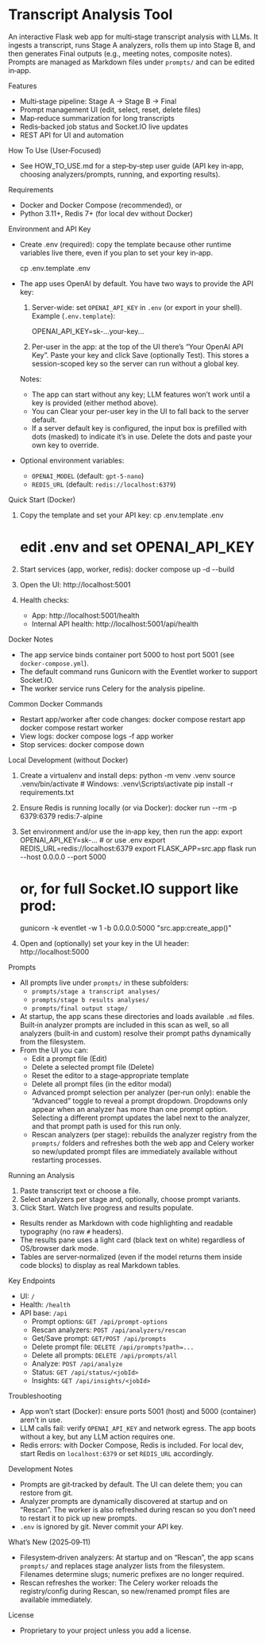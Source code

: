 Transcript Analysis Tool
========================

An interactive Flask web app for multi‑stage transcript analysis with LLMs. It ingests a transcript, runs Stage A analyzers, rolls them up into Stage B, and then generates Final outputs (e.g., meeting notes, composite notes). Prompts are managed as Markdown files under `prompts/` and can be edited in‑app.

Features
- Multi‑stage pipeline: Stage A → Stage B → Final
- Prompt management UI (edit, select, reset, delete files)
- Map‑reduce summarization for long transcripts
- Redis‑backed job status and Socket.IO live updates
- REST API for UI and automation

How To Use (User‑Focused)
- See HOW_TO_USE.md for a step‑by‑step user guide (API key in‑app, choosing analyzers/prompts, running, and exporting results).

Requirements
- Docker and Docker Compose (recommended), or
- Python 3.11+, Redis 7+ (for local dev without Docker)

Environment and API Key
- Create .env (required): copy the template because other runtime variables live there, even if you plan to set your key in‑app.

     cp .env.template .env

- The app uses OpenAI by default. You have two ways to provide the API key:
  1) Server-wide: set `OPENAI_API_KEY` in `.env` (or export in your shell). Example (`.env.template`):

     OPENAI_API_KEY=sk-...your-key...

  2) Per-user in the app: at the top of the UI there’s “Your OpenAI API Key”. Paste your key and click Save (optionally Test). This stores a session-scoped key so the server can run without a global key.

  Notes:
  - The app can start without any key; LLM features won’t work until a key is provided (either method above).
  - You can Clear your per-user key in the UI to fall back to the server default.
  - If a server default key is configured, the input box is prefilled with dots (masked) to indicate it’s in use. Delete the dots and paste your own key to override.

- Optional environment variables:
  - `OPENAI_MODEL` (default: `gpt-5-nano`)
  - `REDIS_URL` (default: `redis://localhost:6379`)

Quick Start (Docker)
1) Copy the template and set your API key:
   cp .env.template .env
   # edit .env and set OPENAI_API_KEY

2) Start services (app, worker, redis):
   docker compose up -d --build

3) Open the UI:
   http://localhost:5001

4) Health checks:
   - App: http://localhost:5001/health
   - Internal API health: http://localhost:5001/api/health

Docker Notes
- The app service binds container port 5000 to host port 5001 (see `docker-compose.yml`).
- The default command runs Gunicorn with the Eventlet worker to support Socket.IO.
- The worker service runs Celery for the analysis pipeline.

Common Docker Commands
- Restart app/worker after code changes:
  docker compose restart app
  docker compose restart worker
- View logs:
  docker compose logs -f app worker
- Stop services:
  docker compose down

Local Development (without Docker)
1) Create a virtualenv and install deps:
   python -m venv .venv
   source .venv/bin/activate  # Windows: .venv\Scripts\activate
   pip install -r requirements.txt

2) Ensure Redis is running locally (or via Docker):
   docker run --rm -p 6379:6379 redis:7-alpine

3) Set environment and/or use the in‑app key, then run the app:
   export OPENAI_API_KEY=sk-...  # or use .env
   export REDIS_URL=redis://localhost:6379
   export FLASK_APP=src.app
   flask run --host 0.0.0.0 --port 5000
   # or, for full Socket.IO support like prod:
   gunicorn -k eventlet -w 1 -b 0.0.0.0:5000 "src.app:create_app()"

4) Open and (optionally) set your key in the UI header:
   http://localhost:5000

Prompts
- All prompts live under `prompts/` in these subfolders:
  - `prompts/stage a transcript analyses/`
  - `prompts/stage b results analyses/`
  - `prompts/final output stage/`
- At startup, the app scans these directories and loads available `.md` files. Built‑in analyzer prompts are included in this scan as well, so all analyzers (built‑in and custom) resolve their prompt paths dynamically from the filesystem.
- From the UI you can:
  - Edit a prompt file (Edit)
  - Delete a selected prompt file (Delete)
  - Reset the editor to a stage‑appropriate template
  - Delete all prompt files (in the editor modal)
  - Advanced prompt selection per analyzer (per‑run only): enable the “Advanced” toggle to reveal a prompt dropdown. Dropdowns only appear when an analyzer has more than one prompt option. Selecting a different prompt updates the label next to the analyzer, and that prompt path is used for this run only.
  - Rescan analyzers (per stage): rebuilds the analyzer registry from the `prompts/` folders and refreshes both the web app and Celery worker so new/updated prompt files are immediately available without restarting processes.

Running an Analysis
1) Paste transcript text or choose a file.
2) Select analyzers per stage and, optionally, choose prompt variants.
3) Click Start. Watch live progress and results populate.
  - Results render as Markdown with code highlighting and readable typography (no raw `#` headers).
  - The results pane uses a light card (black text on white) regardless of OS/browser dark mode.
  - Tables are server‑normalized (even if the model returns them inside code blocks) to display as real Markdown tables.

Key Endpoints
- UI: `/`
- Health: `/health`
- API base: `/api`
  - Prompt options: `GET /api/prompt-options`
  - Rescan analyzers: `POST /api/analyzers/rescan`
  - Get/Save prompt: `GET/POST /api/prompts`
  - Delete prompt file: `DELETE /api/prompts?path=...`
  - Delete all prompts: `DELETE /api/prompts/all`
  - Analyze: `POST /api/analyze`
  - Status: `GET /api/status/<jobId>`
  - Insights: `GET /api/insights/<jobId>`

Troubleshooting
- App won’t start (Docker): ensure ports 5001 (host) and 5000 (container) aren’t in use.
- LLM calls fail: verify `OPENAI_API_KEY` and network egress. The app boots without a key, but any LLM action requires one.
- Redis errors: with Docker Compose, Redis is included. For local dev, start Redis on `localhost:6379` or set `REDIS_URL` accordingly.

Development Notes
- Prompts are git‑tracked by default. The UI can delete them; you can restore from git.
- Analyzer prompts are dynamically discovered at startup and on “Rescan”. The worker is also refreshed during rescan so you don’t need to restart it to pick up new prompts.
- `.env` is ignored by git. Never commit your API key.

What’s New (2025‑09‑11)
- Filesystem‑driven analyzers: At startup and on “Rescan”, the app scans `prompts/` and replaces stage analyzer lists from the filesystem. Filenames determine slugs; numeric prefixes are no longer required.
- Rescan refreshes the worker: The Celery worker reloads the registry/config during Rescan, so new/renamed prompt files are available immediately.

License
- Proprietary to your project unless you add a license.
